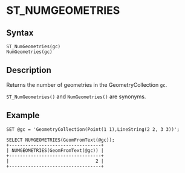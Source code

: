 
# ST_NUMGEOMETRIES

## Syntax


```
ST_NumGeometries(gc)
NumGeometries(gc)
```

## Description


Returns the number of geometries in the GeometryCollection `gc`.


`ST_NumGeometries()` and `NumGeometries()` are synonyms.


## Example


```
SET @gc = 'GeometryCollection(Point(1 1),LineString(2 2, 3 3))';

SELECT NUMGEOMETRIES(GeomFromText(@gc));
+----------------------------------+
| NUMGEOMETRIES(GeomFromText(@gc)) |
+----------------------------------+
|                                2 |
+----------------------------------+
```
